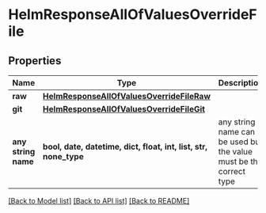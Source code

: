 # HelmResponseAllOfValuesOverrideFile


## Properties
Name | Type | Description | Notes
------------ | ------------- | ------------- | -------------
**raw** | [**HelmResponseAllOfValuesOverrideFileRaw**](HelmResponseAllOfValuesOverrideFileRaw.md) |  | [optional] 
**git** | [**HelmResponseAllOfValuesOverrideFileGit**](HelmResponseAllOfValuesOverrideFileGit.md) |  | [optional] 
**any string name** | **bool, date, datetime, dict, float, int, list, str, none_type** | any string name can be used but the value must be the correct type | [optional]

[[Back to Model list]](../README.md#documentation-for-models) [[Back to API list]](../README.md#documentation-for-api-endpoints) [[Back to README]](../README.md)


